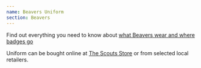 ```yaml
---
name: Beavers Uniform
section: Beavers
---
```

Find out everything you need to know about [what Beavers wear and where badges go](https://www.scouts.org.uk/cubs/beavers-uniform-and-badge-placement/)

Uniform can be bought online at [The Scouts Store](https://shop.scouts.org.uk) or from selected local retailers.